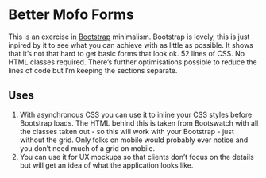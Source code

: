 # Better Mofo Forms

This is an exercise in [Bootstrap][1] minimalism. Bootstrap is lovely, this is just inpired by it to see what you can achieve with as little as possible. It shows that it&rsquo;s not that hard to get basic forms that look ok. 52 lines of CSS. No HTML classes required. There&rsquo;s further optimisations possible to reduce the lines of code but I&rsquo;m keeping the sections separate.

## Uses

1. With asynchronous CSS you can use it to inline your CSS styles before Bootstrap loads. The HTML behind this is taken from Bootswatch with all the classes taken out - so this will work with your Bootstrap - just without the grid. Only folks on mobile would probably ever notice and you don&rsquo;t need much of a grid on mobile. 
1. You can use it for UX mockups so that clients don&rsquo;t focus on the details but will get an idea of what the application looks like.

  [1]: https://getbootstrap.com
